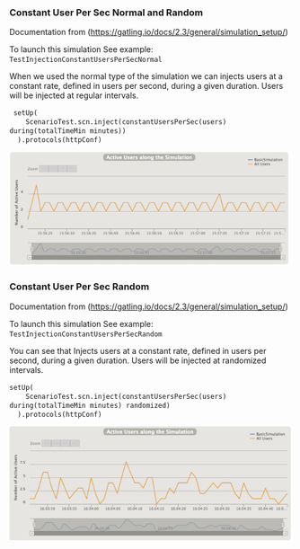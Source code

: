 ### Constant User Per Sec Normal and Random
Documentation from (https://gatling.io/docs/2.3/general/simulation_setup/)

To launch this simulation 
See example: `TestInjectionConstantUsersPerSecNormal`

When we used the normal type of the simulation we can injects users at a constant rate, defined in users per second, during a given duration. 
Users will be injected at regular intervals.

```
 setUp(
    ScenarioTest.scn.inject(constantUsersPerSec(users) during(totalTimeMin minutes))
  ).protocols(httpConf)
```

![Simulation ConstantUserPerSecNormal](img/CurveConstantUserPerSecNormal.png)


### Constant User Per Sec Random
Documentation from (https://gatling.io/docs/2.3/general/simulation_setup/)

To launch this simulation 
See example: `TestInjectionConstantUsersPerSecRandom`

You can see that Injects users at a constant rate, defined in users per second, during a given duration. 
Users will be injected at randomized intervals.

```
setUp(
    ScenarioTest.scn.inject(constantUsersPerSec(users) during(totalTimeMin minutes) randomized)
  ).protocols(httpConf)
```
![Simulation CurveConstantUserPerSecRandom](img/CurveConstantUserPerSecRandom.png)


